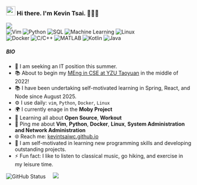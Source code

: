 ### <span style="width: '25px'"><img src="https://media.giphy.com/media/hvRJCLFzcasrR4ia7z/giphy.gif" width="25px" height="25px"></div> Hi there. I'm Kevin Tsai. 👨🏻‍💻


![](https://komarev.com/ghpvc/?username=kevintsaiwc&color=yellow&style=flat)
<br/>
![Vim](https://img.shields.io/badge/Vim-Expert-blueviolet)
![Python](https://img.shields.io/badge/Python-Expert-blue)
![SQL](https://img.shields.io/badge/SQL-Expert-ff69b4)
![Machine Learning](https://img.shields.io/badge/MachineLearning-Expert-brightgreen)
![Linux](https://img.shields.io/badge/Linux-Expert-purple)
<br/>
![Docker](https://img.shields.io/badge/Docker-Intermediate-orange)
![C/C++](https://img.shields.io/badge/C/C++-Intermediate-brown)
![MATLAB](https://img.shields.io/badge/MATLAB-Intermediate-lightblue)
![Kotlin](https://img.shields.io/badge/Kotlin-Basic-blueviolet)
![Java](https://img.shields.io/badge/Java-Basic-blue)

##### BIO


- 🏢 I am seeking an IT position this summer.
- 📚 About to begin my [MEng in CSE at YZU Taoyuan](https://www.cse.yzu.edu.tw/en) in the middle of 2022!
- 📚 I have been undertaking self-motivated learning in Spring, React, and Node since August 2025.
- ⚙️ I use daily: `vim`, `Python`, `Docker`, `Linux`
- 🌍 I currently enage in the **Moby Project**
- 🌱 Learning all about **Open Source**, **Workout**
- 💬 Ping me about **Vim**, **Python**, **Docker**, **Linux**, **System Administration and Network Administration**
- 🌐 Reach me: [kevintsaiwc.github.io](https://kevintsaiwc.github.io/)
- 💪 I am self-motivated in learning new programming skills and developing outstanding projects.
- ⚡️ Fun fact: I like to listen to classical music, go hiking, and exercise in my leisure time.

<p>
  <img alt = "GitHub Status" src="https://github-readme-stats.vercel.app/api?username=kevintsaiwc&show_icons=true&theme=gruvbox&hide=html,&hide_border=true">
  &nbsp;&nbsp;&nbsp;
  <img src="https://github-readme-stats.vercel.app/api/top-langs/?username=kevintsaiwc"/>
</p>
